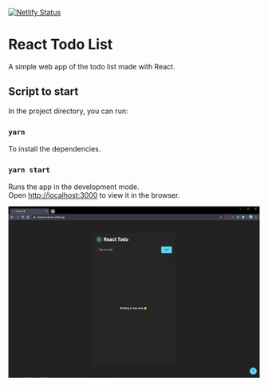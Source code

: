 [![Netlify Status](https://api.netlify.com/api/v1/badges/0ff3aac8-b378-4cc5-a6d0-9292ef2d9fbc/deploy-status)](https://app.netlify.com/sites/simplereacttodo/deploys)

# React Todo List

A simple web app of the todo list made with React.

## Script to start

In the project directory, you can run:

### `yarn`

To install the dependencies.

### `yarn start`

Runs the app in the development mode.<br />
Open [http://localhost:3000](http://localhost:3000) to view it in the browser.

![Screenshot](https://github.com/LucioHenrique512/react-todo-list/blob/master/screenshots/screen01.PNG?raw=true "Screenshot")

